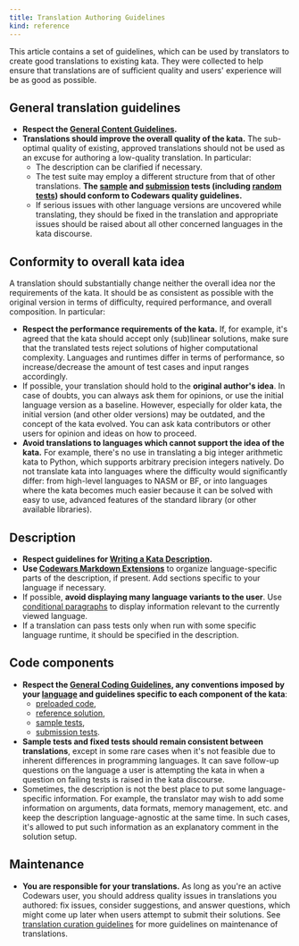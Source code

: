 ```yaml
---
title: Translation Authoring Guidelines
kind: reference
---
```



This article contains a set of guidelines, which can be used by translators to create good translations to existing kata. They were collected to help ensure that translations are of sufficient quality and users' experience will be as good as possible.

## General translation guidelines

- **Respect the [General Content Guidelines][authoring-guidelines-general].**
- **Translations should improve the overall quality of the kata.** The sub-optimal quality of existing, approved translations should not be used as an excuse for authoring a low-quality translation. In particular:
  - The description can be clarified if necessary.
  - The test suite may employ a different structure from that of other translations. **The [sample][authoring-guidelines-sample-tests] and [submission][authoring-guidelines-submission-tests] tests (including [random tests][authoring-guidelines-submission-tests-random]) should conform to Codewars quality guidelines.**
  - If serious issues with other language versions are uncovered while translating, they should be fixed in the translation and appropriate issues should be raised about all other concerned languages in the kata discourse.


## Conformity to overall kata idea

A translation should substantially change neither the overall idea nor the requirements of the kata. It should be as consistent as possible with the original version in terms of difficulty, required performance, and overall composition. In particular:

- **Respect the performance requirements of the kata.** If, for example, it's agreed that the kata should accept only (sub)linear solutions, make sure that the translated tests reject solutions of higher computational complexity. Languages and runtimes differ in terms of performance, so increase/decrease the amount of test cases and input ranges accordingly.
- If possible, your translation should hold to the **original author's idea**. In case of doubts, you can always ask them for opinions, or use the initial language version as a baseline. However, especially for older kata, the initial version (and other older versions) may be outdated, and the concept of the kata evolved. You can ask kata contributors or other users for opinion and ideas on how to proceed.
- **Avoid translations to languages which cannot support the idea of the kata.** For example, there's no use in translating a big integer arithmetic kata to Python, which supports arbitrary precision integers natively. Do not translate kata into languages where the difficulty would significantly differ: from high-level languages to NASM or BF, or into languages where the kata becomes much easier because it can be solved with easy to use, advanced features of the standard library (or other available libraries).


## Description

- **Respect guidelines for [Writing a Kata Description][authoring-guidelines-description].**
- **Use [Codewars Markdown Extensions][markdown-extensions]** to organize language-specific parts of the description, if present. Add sections specific to your language if necessary.
- If possible, **avoid displaying many language variants to the user**. Use [conditional paragraphs][markdown-extension-conditional-rendering] to display information relevant to the currently viewed language.
- If a translation can pass tests only when run with some specific language runtime, it should be specified in the description.


## Code components

- **Respect the [General Coding Guidelines][authoring-guidelines-general-coding], any conventions imposed by your [language][languages] and guidelines specific to each component of the kata**:
  - [preloaded code][authoring-guidelines-preloaded],
  - [reference solution][authoring-guidelines-reference-solution],
  - [sample tests][authoring-guidelines-sample-tests],
  - [submission tests][authoring-guidelines-submission-tests].
- **Sample tests and fixed tests should remain consistent between translations**, except in some rare cases when it's not feasible due to inherent differences in programming languages. It can save follow-up questions on the language a user is attempting the kata in when a question on failing tests is raised in the kata discourse.
- Sometimes, the description is not the best place to put some language-specific information. For example, the translator may wish to add some information on arguments, data formats, memory management, etc. and keep the description language-agnostic at the same time. In such cases, it's allowed to put such information as an explanatory comment in the solution setup.


## Maintenance

- **You are responsible for your translations.** As long as you're an active Codewars user, you should address quality issues in translations you authored: fix issues, consider suggestions, and answer questions, which might come up later when users attempt to submit their solutions. See [translation curation guidelines][translation-curation-guidelines] for more guidelines on maintenance of translations.

[translation-curation-guidelines]: /curation/guidelines/translation/
[authoring-guidelines-description]: /authoring/guidelines/description/
[authoring-guidelines-general-coding]: /authoring/guidelines/coding/
[authoring-guidelines-general]: /authoring/guidelines/
[authoring-guidelines-preloaded]: /authoring/guidelines/preloaded/
[authoring-guidelines-reference-solution]: /authoring/guidelines/reference-solution/
[authoring-guidelines-sample-tests]: /authoring/guidelines/sample-tests/
[authoring-guidelines-submission-tests-random]: /authoring/guidelines/submission-tests/#random-tests
[authoring-guidelines-submission-tests]: /authoring/guidelines/submission-tests/
[languages]: /languages/
[markdown-extensions]: /references/markdown/extensions/
[markdown-extension-conditional-rendering]: /references/markdown/extensions/#conditional-rendering
